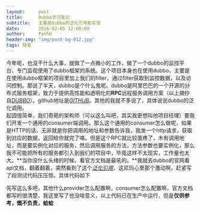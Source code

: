 ```yaml
---
layout:     post
title:      Dubbo学习笔记
subtitle:   主要是Dubbo的泛化引用和实现
date:       2016-02-05 12:00:00
author:     Panhb
header-img: "img/post-bg-012.jpg"
tags: 随笔
---
```


今年呢，也没干什么大事，就做了一点微小的工作，做了一个dubbo的监控平台，专门监视使用了dubbo框架的系统。这个项目本身也在使用dubbo，主要是在使用dubbo框架的项目里加上我们的filter，通过filter获取到监控数据，以及访问控制。那说了半天，dubbo是个什么鬼呢。dubbo是阿里巴巴的一个开源的分布式服务框架，致力于提供高性能和透明化的**RPC**远程服务调用方案（以上摘抄自[*DUBBO*](http://dubbo.io/)）。github地址是[*GITHUB*](https://github.com/dubbo)。其他的我就不多说了，具体说说dubbo的泛化调用。        
起因很简单，我们奇葩的架构师（可以这么叫吧，其实我更想叫他项目经理）要我们开发一个通用的consumer端调用。那么这个通用的consumer怎么做呢，如果是HTTP的话，无非就是你把调用的地址和参数告诉我，我发一个http请求，获取到对应的数据，返回给你就完了咯。但是这个RPC就比较蛋疼了，木有调用地址，而是要实例化对应的服务，然后调用服务的方法，方法参数也要实例化，那么我不可能把所有的服务都引入到我们的项目中，毕竟这样不太现实，工作量也太大。**当你没什么头绪的时候，看官方文档是最吼的。**我就去dubbo的官网看api文档，翻着翻着，突然看到了这个[*泛化引用*](http://dubbo.io/User+Guide-zh.htm#UserGuide-zh-%E6%B3%9B%E5%8C%96%E5%BC%95%E7%94%A8)，这尼玛心里那个激动啊，赶紧写了段测试代码压压惊。具体代码如下         
    


先写这么多吧，其他什么provider怎么配置啊，consumer怎么配置啊，官方文档都写的很清楚，我这里写了也没啥意义，以上代码已在生产中运行，但是**仅供参考，慨不负责，蛤蛤**
              

